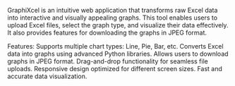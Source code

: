 GraphiXcel is an intuitive web application that transforms raw Excel data into interactive and visually appealing graphs. This tool enables users to upload Excel files, select the graph type, and visualize their data effectively. It also provides features for downloading the graphs in JPEG format.

Features:
Supports multiple chart types: Line, Pie, Bar, etc.
Converts Excel data into graphs using advanced Python libraries.
Allows users to download graphs in JPEG format.
Drag-and-drop functionality for seamless file uploads.
Responsive design optimized for different screen sizes.
Fast and accurate data visualization.
